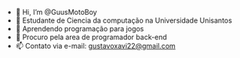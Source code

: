 - 👋 Hi, I’m @GuusMotoBoy
- 👀  Estudante de Ciencia da computação na Universidade Unisantos
- 🌱  Aprendendo programação para jogos
- 💞️ Procuro pela area de programador back-end
- 📫 Contato via e-mail: gustavoxavi22@gmail.com

<!---
GuusMotoBoy/GuusMotoBoy is a ✨ special ✨ repository because its `README.md` (this file) appears on your GitHub profile.
You can click the Preview link to take a look at your changes.
--->
